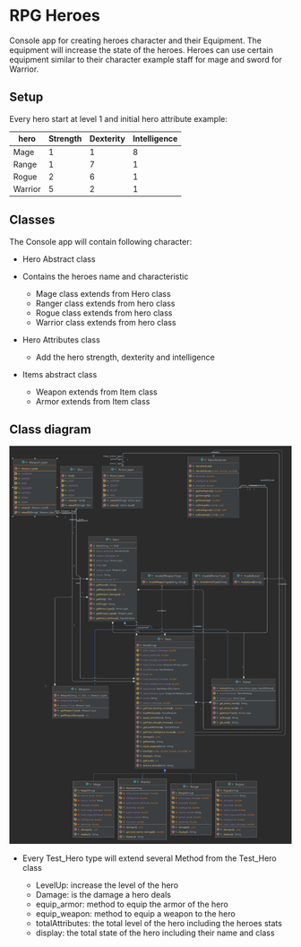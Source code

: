 # RPG Heroes

Console app for creating heroes character and their Equipment.
The equipment will increase the state of the heroes.
Heroes can use certain equipment  similar to their character example staff for mage and sword for Warrior.


## Setup

Every hero start at level 1 and initial hero attribute example:


| hero    | Strength | Dexterity | Intelligence |
|---------|---|---|---|
 | Mage    | 1 | 1 | 8 |
| Range   | 1 | 7 | 1 |
| Rogue   | 2 | 6 | 1 |
| Warrior | 5 | 2 | 1 |


## Classes

The Console app will contain following character:

* Hero Abstract class


* Contains the heroes name and characteristic

  * Mage class extends from Hero class 
  * Ranger class extends from hero class
  * Rogue class extends from hero class
  * Warrior class extends from hero class


* Hero Attributes class
  * Add the hero strength, dexterity and intelligence

* Items abstract class
  * Weapon extends from Item class
  * Armor extends from Item class


## Class diagram

![img.png](img.png)


* Every Test_Hero type will extend several Method from the Test_Hero class

  * LevelUp: increase the level of the hero
  * Damage: is the damage a hero deals 
  * equip_armor: method to equip the armor of the hero
  * equip_weapon: method to equip a weapon to the hero
  * totalAttributes: the total level of the hero including the heroes stats
  * display: the total state of the hero including their name and class
  



